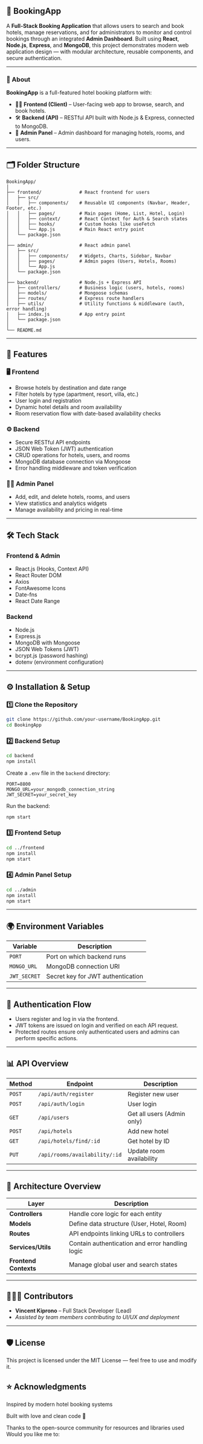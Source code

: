 ## 🏨 BookingApp

A **Full-Stack Booking Application** that allows users to search and book hotels, manage reservations, and for administrators to monitor and control bookings through an integrated **Admin Dashboard**.
Built using **React**, **Node.js**, **Express**, and **MongoDB**, this project demonstrates modern web application design — with modular architecture, reusable components, and secure authentication.

---

### 🚀 About

**BookingApp** is a full-featured hotel booking platform with:

* 🧑‍💻 **Frontend (Client)** – User-facing web app to browse, search, and book hotels.
* 🛠️ **Backend (API)** – RESTful API built with Node.js & Express, connected to MongoDB.
* 🧾 **Admin Panel** – Admin dashboard for managing hotels, rooms, and users.

---

## 🗂️ Folder Structure

```
BookingApp/
│
├── frontend/              # React frontend for users
│   ├── src/
│   │   ├── components/    # Reusable UI components (Navbar, Header, Footer, etc.)
│   │   ├── pages/         # Main pages (Home, List, Hotel, Login)
│   │   ├── context/       # React Context for Auth & Search states
│   │   ├── hooks/         # Custom hooks like useFetch
│   │   └── App.js         # Main React entry point
│   └── package.json
│
├── admin/                 # React admin panel
│   ├── src/
│   │   ├── components/    # Widgets, Charts, Sidebar, Navbar
│   │   ├── pages/         # Admin pages (Users, Hotels, Rooms)
│   │   └── App.js
│   └── package.json
│
├── backend/               # Node.js + Express API
│   ├── controllers/       # Business logic (users, hotels, rooms)
│   ├── models/            # Mongoose schemas
│   ├── routes/            # Express route handlers
│   ├── utils/             # Utility functions & middleware (auth, error handling)
│   ├── index.js           # App entry point
│   └── package.json
│
└── README.md
```

---

## 🧩 Features

### 🖥️ Frontend

* Browse hotels by destination and date range
* Filter hotels by type (apartment, resort, villa, etc.)
* User login and registration
* Dynamic hotel details and room availability
* Room reservation flow with date-based availability checks

### ⚙️ Backend

* Secure RESTful API endpoints
* JSON Web Token (JWT) authentication
* CRUD operations for hotels, users, and rooms
* MongoDB database connection via Mongoose
* Error handling middleware and token verification

### 🧑‍💼 Admin Panel

* Add, edit, and delete hotels, rooms, and users
* View statistics and analytics widgets
* Manage availability and pricing in real-time

---

## 🛠️ Tech Stack

### **Frontend & Admin**

* React.js (Hooks, Context API)
* React Router DOM
* Axios
* FontAwesome Icons
* Date-fns
* React Date Range

### **Backend**

* Node.js
* Express.js
* MongoDB with Mongoose
* JSON Web Tokens (JWT)
* bcrypt.js (password hashing)
* dotenv (environment configuration)

---

## ⚙️ Installation & Setup

### 1️⃣ Clone the Repository

```bash
git clone https://github.com/your-username/BookingApp.git
cd BookingApp
```

### 2️⃣ Backend Setup

```bash
cd backend
npm install
```

Create a `.env` file in the `backend` directory:

```env
PORT=8800
MONGO_URL=your_mongodb_connection_string
JWT_SECRET=your_secret_key
```

Run the backend:

```bash
npm start
```

### 3️⃣ Frontend Setup

```bash
cd ../frontend
npm install
npm start
```

### 4️⃣ Admin Panel Setup

```bash
cd ../admin
npm install
npm start
```

---

## 🌍 Environment Variables

| Variable     | Description                       |
| ------------ | --------------------------------- |
| `PORT`       | Port on which backend runs        |
| `MONGO_URL`  | MongoDB connection URI            |
| `JWT_SECRET` | Secret key for JWT authentication |

---

## 🔐 Authentication Flow

* Users register and log in via the frontend.
* JWT tokens are issued on login and verified on each API request.
* Protected routes ensure only authenticated users and admins can perform specific actions.

---

## 📊 API Overview

| Method | Endpoint                      | Description                |
| ------ | ----------------------------- | -------------------------- |
| `POST` | `/api/auth/register`          | Register new user          |
| `POST` | `/api/auth/login`             | User login                 |
| `GET`  | `/api/users`                  | Get all users (Admin only) |
| `POST` | `/api/hotels`                 | Add new hotel              |
| `GET`  | `/api/hotels/find/:id`        | Get hotel by ID            |
| `PUT`  | `/api/rooms/availability/:id` | Update room availability   |

---

## 🧠 Architecture Overview

| Layer                 | Description                                     |
| --------------------- | ----------------------------------------------- |
| **Controllers**       | Handle core logic for each entity               |
| **Models**            | Define data structure (User, Hotel, Room)       |
| **Routes**            | API endpoints linking URLs to controllers       |
| **Services/Utils**    | Contain authentication and error handling logic |
| **Frontend Contexts** | Manage global user and search states            |

---

## 🧑‍🤝‍🧑 Contributors

* **Vincent Kiprono** – Full Stack Developer (Lead)
* *Assisted by team members contributing to UI/UX and deployment*

---
## 🛡️ License

This project is licensed under the MIT License — feel free to use and modify it.

## ⭐ Acknowledgments

Inspired by modern hotel booking systems

Built with love and clean code 💙

Thanks to the open-source community for resources and libraries used
Would you like me to:
